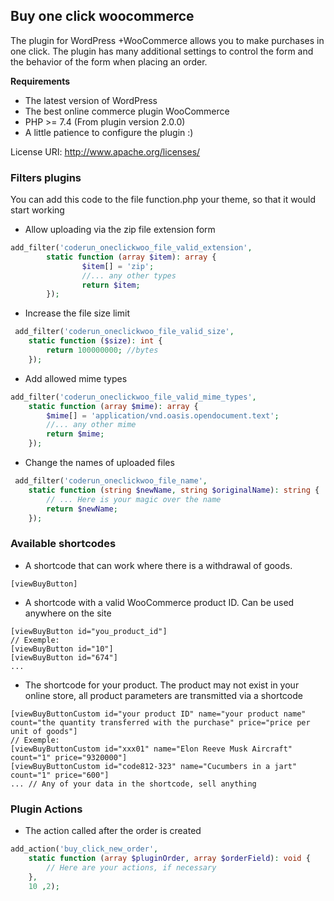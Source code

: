 ## Buy one click woocommerce
<p>The plugin for WordPress +WooCommerce allows you to make purchases in one click. The plugin has many additional settings to control the form and the behavior of the form when placing an order.</p>

**Requirements**

* The latest version of WordPress
* The best online commerce plugin WooCommerce
* PHP >= 7.4 (From plugin version 2.0.0)
* A little patience to configure the plugin :)

License URI: http://www.apache.org/licenses/

### Filters plugins
You can add this code to the file function.php your theme, so that it would start working
* Allow uploading via the zip file extension form
```php 
add_filter('coderun_oneclickwoo_file_valid_extension', 
        static function (array $item): array {
                $item[] = 'zip';
                //... any other types
                return $item;
        });
```

* Increase the file size limit
```php 
 add_filter('coderun_oneclickwoo_file_valid_size',
    static function ($size): int {
        return 100000000; //bytes
    });
```
* Add allowed mime types
```php 
add_filter('coderun_oneclickwoo_file_valid_mime_types',
    static function (array $mime): array {
        $mime[] = 'application/vnd.oasis.opendocument.text';
        //... any other mime
        return $mime;
    }); 
```
* Change the names of uploaded files
```php 
 add_filter('coderun_oneclickwoo_file_name',
    static function (string $newName, string $originalName): string {
        // ... Here is your magic over the name
        return $newName;
    });
```

### Available shortcodes

* A shortcode that can work where there is a withdrawal of goods.
```
[viewBuyButton]
```
* A shortcode with a valid WooCommerce product ID. Can be used anywhere on the site
```
[viewBuyButton id="you_product_id"]
// Exemple:
[viewBuyButton id="10"]
[viewBuyButton id="674"]
...
```
* The shortcode for your product. The product may not exist in your online store, all product parameters are transmitted via a shortcode
```
[viewBuyButtonCustom id="your product ID" name="your product name" count="the quantity transferred with the purchase" price="price per unit of goods"]
// Exemple:
[viewBuyButtonCustom id="xxx01" name="Elon Reeve Musk Aircraft" count="1" price="9320000"]
[viewBuyButtonCustom id="code812-323" name="Cucumbers in a jart" count="1" price="600"]
... // Any of your data in the shortcode, sell anything
```

### Plugin Actions
* The action called after the order is created
```php
add_action('buy_click_new_order',
    static function (array $pluginOrder, array $orderField): void {
        // Here are your actions, if necessary
    },
    10 ,2);
```